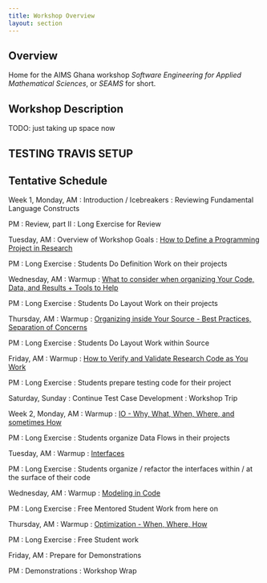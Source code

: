 ```yaml
---
title: Workshop Overview
layout: section
---
```


## Overview

Home for the AIMS Ghana workshop *Software Engineering for Applied Mathematical Sciences*,
or *SEAMS* for short.

## Workshop Description

TODO: just taking up space now

## TESTING TRAVIS SETUP

## Tentative Schedule

Week 1, Monday, AM
: Introduction / Icebreakers
: Reviewing Fundamental Language Constructs

PM
: Review, part II
: Long Exercise for Review

Tuesday, AM
: Overview of Workshop Goals
: [How to Define a Programming Project in Research](topic/defining-project/)

PM
: Long Exercise
: Students Do Definition Work on their projects

Wednesday, AM
: Warmup
: [What to consider when organizing Your Code, Data, and Results + Tools to Help](topic/organizing-outer/)

PM
: Long Exercise
: Students Do Layout Work on their projects

Thursday, AM
: Warmup
: [Organizing inside Your Source - Best Practices, Separation of Concerns](topic/organizing-inner/)

PM
: Long Exercise
: Students Do Layout Work within Source

Friday, AM
: Warmup
: [How to Verify and Validate Research Code as You Work](topic/testing/)

PM
: Long Exercise
: Students prepare testing code for their project

Saturday, Sunday
: Continue Test Case Development
: Workshop Trip

Week 2, Monday, AM
: Warmup
: [IO - Why, What, When, Where, and sometimes How](topic/io/)

PM
: Long Exercise
: Students organize Data Flows in their projects

Tuesday, AM
: Warmup
: [Interfaces](topic/interfaces/)

PM
: Long Exercise
: Students organize / refactor the interfaces within / at the surface of their code

Wednesday, AM
: Warmup
: [Modeling in Code](topic/modeling/)

PM
: Long Exercise
: Free Mentored Student Work from here on

Thursday, AM
: Warmup
: [Optimization - When, Where, How](topic/optimization/)

PM
: Long Exercise
: Free Student work

Friday, AM
: Prepare for Demonstrations

PM
: Demonstrations
: Workshop Wrap
